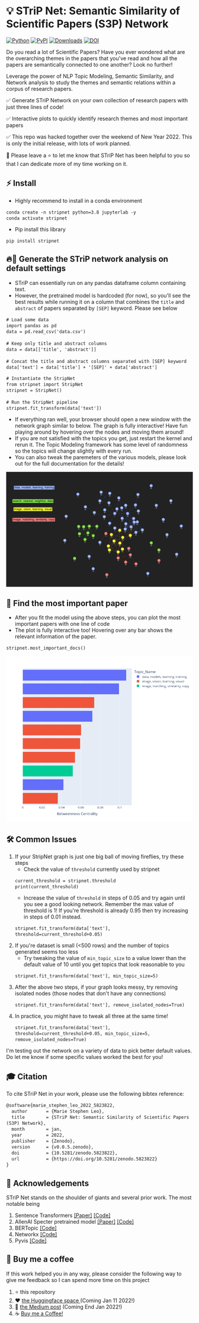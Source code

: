 # 💡 STriP Net: Semantic Similarity of Scientific Papers (S3P) Network


[![Python](https://img.shields.io/pypi/pyversions/stripnet.svg?style=plastic)](https://pypi.org/project/stripnet/)
[![PyPI](https://badge.fury.io/py/stripnet.svg)](https://badge.fury.io/py/stripnet)
[![Downloads](https://img.shields.io/pypi/dm/stripnet)](https://pypi.org/project/stripnet/)
[![DOI](https://zenodo.org/badge/444768334.svg)](https://zenodo.org/badge/latestdoi/444768334)

Do you read a lot of Scientific Papers? Have you ever wondered what are the overarching themes in the papers that you've read and how all the papers are semantically connected to one another? Look no further!

Leverage the power of NLP Topic Modeling, Semantic Similarity, and Network analysis to study the themes and semantic relations within a corpus of research papers.

✅ Generate STriP Network on your own collection of research papers with just three lines of code!

✅ Interactive plots to quickly identify research themes and most important papers

✅ This repo was hacked together over the weekend of New Year 2022. This is only the initial release, with lots of work planned.

💪 Please leave a ⭐ to let me know that STriP Net has been helpful to you so that I can dedicate more of my time working on it.

## ⚡ Install
- Highly recommend to install in a conda environment
```
conda create -n stripnet python=3.8 jupyterlab -y
conda activate stripnet
```

- Pip install this library
```
pip install stripnet
```

## 🔥🚀 Generate the STriP network analysis on default settings
- STriP can essentially run on any pandas dataframe column containing text. 
- However, the pretrained model is hardcoded (for now), so you'll see the best results while running it on a column that combines the `title` and `abstract` of papers separated by `[SEP]` keyword. Please see below 

```
# Load some data
import pandas as pd
data = pd.read_csv('data.csv')

# Keep only title and abstract columns
data = data[['title', 'abstract']]

# Concat the title and abstract columns separated with [SEP] keyword
data['text'] = data['title'] + '[SEP]' + data['abstract']
```

```
# Instantiate the StripNet
from stripnet import StripNet
stripnet = StripNet()

# Run the StripNet pipeline
stripnet.fit_transform(data['text'])
```

- If everything ran well, your browser should open a new window with the network graph similar to below. The graph is fully interactive! Have fun playing around by hovering over the nodes and moving them around!
- If you are not satisfied with the topics you get, just restart the kernel and rerun it. The Topic Modeling framework has some level of randomness so the topics will change slightly with every run.
- You can also tweak the paremeters of the various models, please look out for the full documentation for the details!

![STriP Network](https://github.com/stephenleo/stripnet/blob/main/images/strip_network.png?raw=true "Sample STriP Network")

## 🏅 Find the most important paper
- After you fit the model using the above steps, you can plot the most important papers with one line of code
- The plot is fully interactive too! Hovering over any bar shows the relevant information of the paper.

```
stripnet.most_important_docs()
```

![Most Important Text](https://github.com/stephenleo/stripnet/blob/main/images/centrality.png?raw=true "Most Important Papers")

## 🛠️ Common Issues
1. If your StripNet graph is just one big ball of moving fireflies, try these steps
    - Check the value of `threshold` currently used by stripnet
    ```
    current_threshold = stripnet.threshold
    print(current_threshold)
    ```
    - Increase the value of `threshold` in steps of 0.05 and try again until you see a good looking network. Remember the max value of threshold is 1! If you're threshold is already 0.95 then try increasing in steps of 0.01 instead.
    ```
    stripnet.fit_transform(data['text'], threshold=current_threshold+0.05)
    ```
 2. If you're dataset is small (<500 rows) and the number of topics generated seems too less
    - Try tweaking the value of `min_topic_size` to a value lower than the default value of 10 until you get topics that look reasonable to you
    ```
    stripnet.fit_transform(data['text'], min_topic_size=5)
    ```   
 3. After the above two steps, if your graph looks messy, try removing isolated nodes (those nodes that don't have any connections)
    ```
    stripnet.fit_transform(data['text'], remove_isolated_nodes=True)
    ```  
 4. In practice, you might have to tweak all three at the same time!
    ```
    stripnet.fit_transform(data['text'], threshold=current_threshold+0.05, min_topic_size=5, remove_isolated_nodes=True)
    ```
        
 I'm testing out the network on a variety of data to pick better default values. Do let me know if some specific values worked the best for you!

## 🎓 Citation
To cite STriP Net in your work, please use the following bibtex reference:
```
@software{marie_stephen_leo_2022_5823822,
  author       = {Marie Stephen Leo},
  title        = {STriP Net: Semantic Similarity of Scientific Papers (S3P) Network},
  month        = jan,
  year         = 2022,
  publisher    = {Zenodo},
  version      = {v0.0.5.zenodo},
  doi          = {10.5281/zenodo.5823822},
  url          = {https://doi.org/10.5281/zenodo.5823822}
}
```

## 🤩 Acknowledgements
STriP Net stands on the shoulder of giants and several prior work. The most notable being
1. Sentence Transformers [[Paper]](https://arxiv.org/abs/1908.10084) [[Code]](https://www.sbert.net/)
2. AllenAI Specter pretrained model [[Paper]](https://arxiv.org/abs/2004.07180) [[Code]](https://github.com/allenai/specter)
3. BERTopic [[Code]](https://github.com/MaartenGr/BERTopic)
4. Networkx [[Code]](https://networkx.org/)
5. Pyvis [[Code]](https://github.com/WestHealth/pyvis)

## 🙏 Buy me a coffee
If this work helped you in any way, please consider the following way to give me feedback so I can spend more time on this project
1. ⭐ this repository
2. ❤️ [the Huggingface space ](https://huggingface.co/spaces/stephenleo/strip) (Coming Jan 11 2022!)
3. 👏 [the Medium post](https://stephen-leo.medium.com/) (Coming End Jan 2022!)
4. ☕ [Buy me a Coffee!](https://www.buymeacoffee.com/stephenleo)
